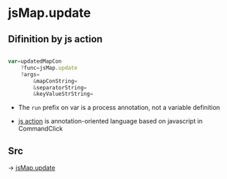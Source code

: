 # jsMap.update

## Difinition by js action

```js.js

var=updatedMapCon
	?func=jsMap.update
	?args=
		&mapConString=
		&separatorString=
		&keyValueStrString=
```

- The `run` prefix on var is a process annotation, not a variable definition

- [js action](#) is annotation-oriented language based on javascript in CommandClick

## Src

-> [jsMap.update](https://github.com/puutaro/CommandClick/blob/master/app/src/main/java/com/puutaro/commandclick/fragment_lib/terminal_fragment/js_interface/JsMap.kt#L41)



